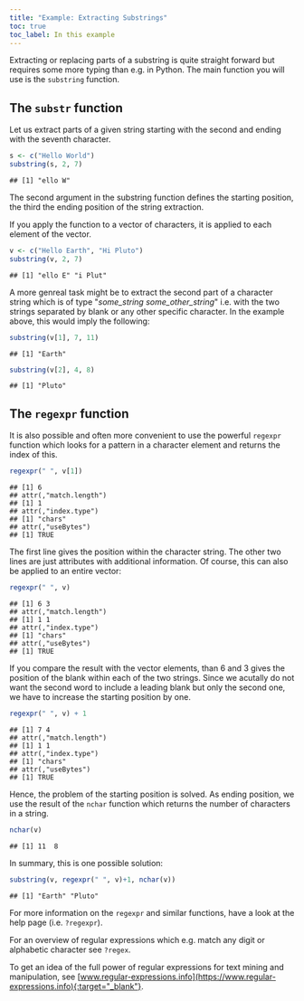 ```yaml
---
title: "Example: Extracting Substrings"
toc: true
toc_label: In this example
---
```



Extracting or replacing parts of a substring is quite straight forward but
requires some more typing than e.g. in Python. The main function you will use
is the `substring` function.


## The `substr` function

Let us extract parts of a given string starting with the second and ending with the
seventh character.

```r
s <- c("Hello World")
substring(s, 2, 7)
```

```
## [1] "ello W"
```
The second argument in the substring function defines the starting position, the third the
ending position of the string extraction.

If you apply the function to a vector of characters, it is applied to each element of the vector.

```r
v <- c("Hello Earth", "Hi Pluto")
substring(v, 2, 7)
```

```
## [1] "ello E" "i Plut"
```

A more genreal task might be to extract the second part of a character string
which is of type  "*some_string* *some_other_string*" i.e. with the two strings
separated by blank or any other specific character. In the example above, this
would imply the following:

```r
substring(v[1], 7, 11)
```

```
## [1] "Earth"
```

```r
substring(v[2], 4, 8)
```

```
## [1] "Pluto"
```


## The `regexpr` function

It is also possible and often more convenient to use the powerful `regexpr` function which looks for a pattern
in a character element and returns the index of this.

```r
regexpr(" ", v[1])
```

```
## [1] 6
## attr(,"match.length")
## [1] 1
## attr(,"index.type")
## [1] "chars"
## attr(,"useBytes")
## [1] TRUE
```
The first line gives the position within the character string. The other two lines
are just attributes with additional information. Of course, this can also be
applied to an entire vector:

```r
regexpr(" ", v)
```

```
## [1] 6 3
## attr(,"match.length")
## [1] 1 1
## attr(,"index.type")
## [1] "chars"
## attr(,"useBytes")
## [1] TRUE
```
If you compare the result with the vector elements, than 6 and 3 gives the position
of the blank within each of the two strings. Since we acutally do not want the
second word to include a leading blank but only the second one, we have to increase
the starting position by one.

```r
regexpr(" ", v) + 1
```

```
## [1] 7 4
## attr(,"match.length")
## [1] 1 1
## attr(,"index.type")
## [1] "chars"
## attr(,"useBytes")
## [1] TRUE
```
Hence, the problem of the starting position is solved. As ending position, we use the
result of the `nchar` function which returns the number of characters in a string.

```r
nchar(v)
```

```
## [1] 11  8
```
In summary, this is one possible solution:

```r
substring(v, regexpr(" ", v)+1, nchar(v))
```

```
## [1] "Earth" "Pluto"
```
For more information on the `regexpr` and similar functions, have a look at
the help page (i.e. `?regexpr`).

For an overview of regular expressions which e.g. match any digit or 
alphabetic character see `?regex`.

To get an idea of the full power of regular expressions for text mining and manipulation, see [www.regular-expressions.info](https://www.regular-expressions.info){:target="_blank"}.
